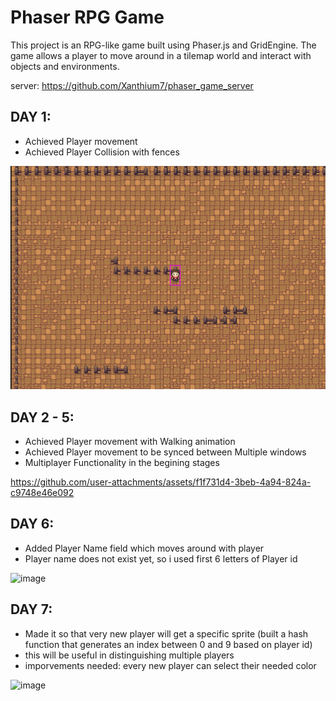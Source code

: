# Phaser RPG Game

This project is an RPG-like game built using Phaser.js and GridEngine. The game allows a player to move around in a tilemap world and interact with objects and environments.

server: https://github.com/Xanthium7/phaser_game_server

## DAY 1:
- Achieved Player movement
- Achieved Player Collision with fences

![alt text](image.png)

## DAY 2 - 5:
- Achieved Player movement with Walking animation
- Achieved Player movement to be synced between Multiple windows
- Multiplayer Functionality in the begining stages



https://github.com/user-attachments/assets/f1f731d4-3beb-4a94-824a-c9748e46e092

## DAY 6:
- Added Player Name field which moves around with player
- Player name does not exist yet, so i used first 6 letters of Player id

![image](https://github.com/user-attachments/assets/784f2972-a319-465c-a067-adbf86638555)


## DAY 7:
- Made it so that very new player will get a specific sprite (built a hash function that generates an index between 0 and 9 based on player id)
- this will be useful in distinguishing multiple players
- imporvements needed: every new player can select their needed color

![image](https://github.com/user-attachments/assets/ba8b5474-cc34-4396-90ba-6a326219c0f7)
